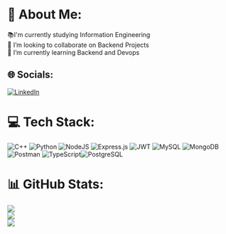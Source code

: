 # 💫 About Me:
📚I'm currently studying Information Engineering<br>👯 I’m looking to collaborate on Backend Projects<br>🌱 I’m currently learning Backend and Devops


## 🌐 Socials:
[![LinkedIn](https://img.shields.io/badge/LinkedIn-%230077B5.svg?logo=linkedin&logoColor=white)](https://linkedin.com/in/dikshyanta-aryal-2008a81a8/) 

# 💻 Tech Stack:
![C++](https://img.shields.io/badge/c++-%2300599C.svg?style=flat&logo=c%2B%2B&logoColor=white) ![Python](https://img.shields.io/badge/python-3670A0?style=flat&logo=python&logoColor=ffdd54) ![NodeJS](https://img.shields.io/badge/node.js-6DA55F?style=flat&logo=node.js&logoColor=white) ![Express.js](https://img.shields.io/badge/express.js-%23404d59.svg?style=flat&logo=express&logoColor=%2361DAFB) ![JWT](https://img.shields.io/badge/JWT-black?style=flat&logo=JSON%20web%20tokens) ![MySQL](https://img.shields.io/badge/mysql-%2300f.svg?style=flat&logo=mysql&logoColor=white) ![MongoDB](https://img.shields.io/badge/MongoDB-%234ea94b.svg?style=flat&logo=mongodb&logoColor=white) ![Postman](https://img.shields.io/badge/Postman-FF6C37?style=flat&logo=postman&logoColor=white) ![TypeScript](https://img.shields.io/badge/Typescript-white?logo=typescript)![PostgreSQL](https://img.shields.io/badge/PostgreSQL-black?logo=postgresql)
# 📊 GitHub Stats:
![](https://github-readme-stats-sigma-five.vercel.app/api?username=senor101&theme=radical&hide_border=true&include_all_commits=false&count_private=false)<br/>
![](https://github-readme-streak-stats.herokuapp.com/?user=senor101&theme=radical&hide_border=true)<br/>
![](https://github-readme-stats-sigma-five.vercel.app/api/top-langs/?username=senor101&theme=radical&hide_border=true&include_all_commits=false&count_private=false&layout=compact)

<!-- Proudly created with GPRM ( https://gprm.itsvg.in ) -->
